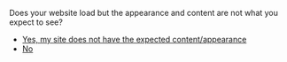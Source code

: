 <p>Does your website load but the appearance and content are not what you expect to see?</p><blockquote></blockquote><article><ul>
<li><a href="../defaced_attack_end">Yes, my site does not have the expected content/appearance</a></li>
<li><a href="../website_down_end">No</a></li>
</ul>
</article>